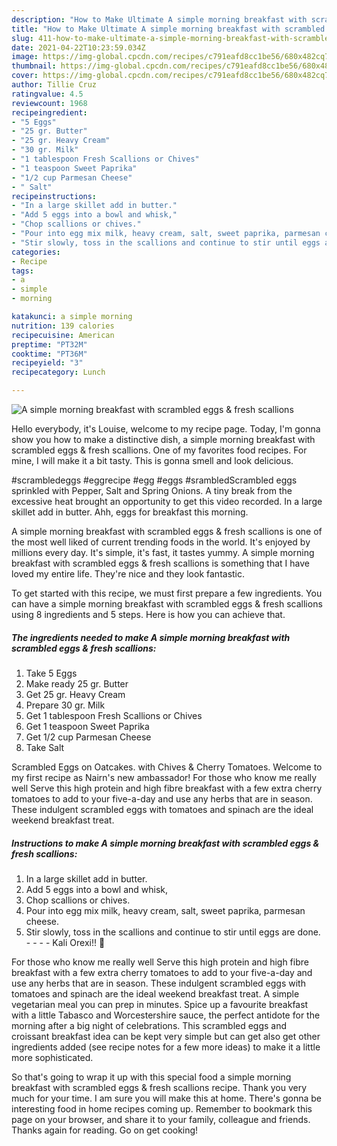 ```yaml
---
description: "How to Make Ultimate A simple morning breakfast with scrambled eggs &amp;amp; fresh scallions"
title: "How to Make Ultimate A simple morning breakfast with scrambled eggs &amp;amp; fresh scallions"
slug: 411-how-to-make-ultimate-a-simple-morning-breakfast-with-scrambled-eggs-and-amp-fresh-scallions
date: 2021-04-22T10:23:59.034Z
image: https://img-global.cpcdn.com/recipes/c791eafd8cc1be56/680x482cq70/a-simple-morning-breakfast-with-scrambled-eggs-fresh-scallions-recipe-main-photo.jpg
thumbnail: https://img-global.cpcdn.com/recipes/c791eafd8cc1be56/680x482cq70/a-simple-morning-breakfast-with-scrambled-eggs-fresh-scallions-recipe-main-photo.jpg
cover: https://img-global.cpcdn.com/recipes/c791eafd8cc1be56/680x482cq70/a-simple-morning-breakfast-with-scrambled-eggs-fresh-scallions-recipe-main-photo.jpg
author: Tillie Cruz
ratingvalue: 4.5
reviewcount: 1968
recipeingredient:
- "5 Eggs"
- "25 gr. Butter"
- "25 gr. Heavy Cream"
- "30 gr. Milk"
- "1 tablespoon Fresh Scallions or Chives"
- "1 teaspoon Sweet Paprika"
- "1/2 cup Parmesan Cheese"
- " Salt"
recipeinstructions:
- "In a large skillet add in butter."
- "Add 5 eggs into a bowl and whisk,"
- "Chop scallions or chives."
- "Pour into egg mix milk, heavy cream, salt, sweet paprika, parmesan cheese."
- "Stir slowly, toss in the scallions and continue to stir until eggs are done.      Kali Orexi!! 🙂"
categories:
- Recipe
tags:
- a
- simple
- morning

katakunci: a simple morning 
nutrition: 139 calories
recipecuisine: American
preptime: "PT32M"
cooktime: "PT36M"
recipeyield: "3"
recipecategory: Lunch

---
```



![A simple morning breakfast with scrambled eggs &amp; fresh scallions](https://img-global.cpcdn.com/recipes/c791eafd8cc1be56/680x482cq70/a-simple-morning-breakfast-with-scrambled-eggs-fresh-scallions-recipe-main-photo.jpg)

Hello everybody, it's Louise, welcome to my recipe page. Today, I'm gonna show you how to make a distinctive dish, a simple morning breakfast with scrambled eggs &amp; fresh scallions. One of my favorites food recipes. For mine, I will make it a bit tasty. This is gonna smell and look delicious.

#scrambledeggs #eggrecipe #egg #eggs #srambledScrambled eggs sprinkled with Pepper, Salt and Spring Onions. A tiny break from the excessive heat brought an opportunity to get this video recorded. In a large skillet add in butter. Ahh, eggs for breakfast this morning.

A simple morning breakfast with scrambled eggs &amp; fresh scallions is one of the most well liked of current trending foods in the world. It's enjoyed by millions every day. It's simple, it's fast, it tastes yummy. A simple morning breakfast with scrambled eggs &amp; fresh scallions is something that I have loved my entire life. They're nice and they look fantastic.


To get started with this recipe, we must first prepare a few ingredients. You can have a simple morning breakfast with scrambled eggs &amp; fresh scallions using 8 ingredients and 5 steps. Here is how you can achieve that.

<!--inarticleads1-->

##### The ingredients needed to make A simple morning breakfast with scrambled eggs &amp; fresh scallions:

1. Take 5 Eggs
1. Make ready 25 gr. Butter
1. Get 25 gr. Heavy Cream
1. Prepare 30 gr. Milk
1. Get 1 tablespoon Fresh Scallions or Chives
1. Get 1 teaspoon Sweet Paprika
1. Get 1/2 cup Parmesan Cheese
1. Take  Salt


Scrambled Eggs on Oatcakes. with Chives &amp; Cherry Tomatoes. Welcome to my first recipe as Nairn&#39;s new ambassador! For those who know me really well Serve this high protein and high fibre breakfast with a few extra cherry tomatoes to add to your five-a-day and use any herbs that are in season. These indulgent scrambled eggs with tomatoes and spinach are the ideal weekend breakfast treat. 

<!--inarticleads2-->

##### Instructions to make A simple morning breakfast with scrambled eggs &amp; fresh scallions:

1. In a large skillet add in butter.
1. Add 5 eggs into a bowl and whisk,
1. Chop scallions or chives.
1. Pour into egg mix milk, heavy cream, salt, sweet paprika, parmesan cheese.
1. Stir slowly, toss in the scallions and continue to stir until eggs are done.  -  -   -  - Kali Orexi!! 🙂


For those who know me really well Serve this high protein and high fibre breakfast with a few extra cherry tomatoes to add to your five-a-day and use any herbs that are in season. These indulgent scrambled eggs with tomatoes and spinach are the ideal weekend breakfast treat. A simple vegetarian meal you can prep in minutes. Spice up a favourite breakfast with a little Tabasco and Worcestershire sauce, the perfect antidote for the morning after a big night of celebrations. This scrambled eggs and croissant breakfast idea can be kept very simple but can get also get other ingredients added (see recipe notes for a few more ideas) to make it a little more sophisticated. 

So that's going to wrap it up with this special food a simple morning breakfast with scrambled eggs &amp; fresh scallions recipe. Thank you very much for your time. I am sure you will make this at home. There's gonna be interesting food in home recipes coming up. Remember to bookmark this page on your browser, and share it to your family, colleague and friends. Thanks again for reading. Go on get cooking!
